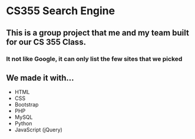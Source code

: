 # CS355 Search Engine
## This is a group project that me and my team built for our CS 355 Class.
### It not like Google, it can only list the few sites that we picked

## We made it with...
* HTML
* CSS
* Bootstrap
* PHP
* MySQL
* Python
* JavaScript (jQuery)
